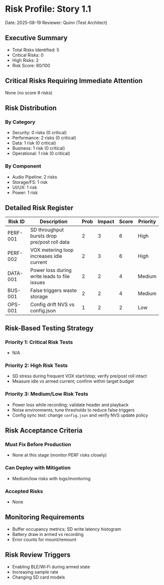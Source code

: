 # Risk Profile: Story 1.1

Date: 2025-08-19
Reviewer: Quinn (Test Architect)

## Executive Summary

- Total Risks Identified: 5
- Critical Risks: 0
- High Risks: 2
- Risk Score: 80/100

## Critical Risks Requiring Immediate Attention

None (no score 9 risks)

## Risk Distribution

### By Category

- Security: 0 risks (0 critical)
- Performance: 2 risks (0 critical)
- Data: 1 risk (0 critical)
- Business: 1 risk (0 critical)
- Operational: 1 risk (0 critical)

### By Component

- Audio Pipeline: 2 risks
- Storage/FS: 1 risk
- UI/UX: 1 risk
- Power: 1 risk

## Detailed Risk Register

| Risk ID  | Description                                  | Prob | Impact | Score | Priority |
| -------- | -------------------------------------------- | ---- | ------ | ----- | -------- |
| PERF-001 | SD throughput bursts drop pre/post roll data | 2    | 3      | 6     | High     |
| PERF-002 | VOX metering loop increases idle current     | 2    | 3      | 6     | High     |
| DATA-001 | Power loss during write leads to file issues | 2    | 2      | 4     | Medium   |
| BUS-001  | False triggers waste storage                 | 2    | 2      | 4     | Medium   |
| OPS-001  | Config drift NVS vs config.json              | 1    | 2      | 2     | Low      |

## Risk-Based Testing Strategy

### Priority 1: Critical Risk Tests

- N/A

### Priority 2: High Risk Tests

- SD stress during frequent VOX start/stop; verify pre/post roll intact
- Measure idle vs armed current; confirm within target budget

### Priority 3: Medium/Low Risk Tests

- Power loss while recording; validate header and playback
- Noise environments; tune thresholds to reduce false triggers
- Config sync test: change `config.json` and verify NVS update policy

## Risk Acceptance Criteria

### Must Fix Before Production

- None at this stage (monitor PERF risks closely)

### Can Deploy with Mitigation

- Medium/low risks with logs/monitoring

### Accepted Risks

- None

## Monitoring Requirements

- Buffer occupancy metrics; SD write latency histogram
- Battery draw in armed vs recording
- Error counts for mount/remount

## Risk Review Triggers

- Enabling BLE/Wi‑Fi during armed state
- Increasing sample rate
- Changing SD card models
